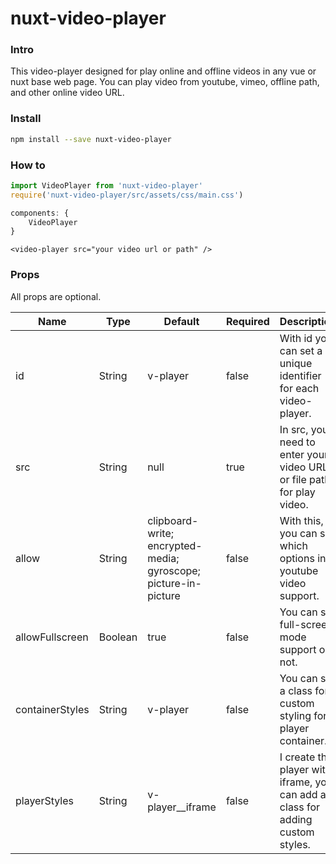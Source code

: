 # nuxt-video-player

### Intro

This video-player designed for play online and offline videos in any vue or nuxt base web page. You can play video from youtube, vimeo, offline path, and other online video URL.

### Install

```bash
npm install --save nuxt-video-player
```

### How to

```javascript
import VideoPlayer from 'nuxt-video-player'
require('nuxt-video-player/src/assets/css/main.css')

components: {
    VideoPlayer
}
```

```vue
<video-player src="your video url or path" />
```

### Props

All props are optional.

| Name             | Type    | Default      | Required | Description |
| ---              | ---     | ---          | ---      |---          |
| id               | String  | v-player     | false    | With id you can set a unique identifier for each video-player.  |
| src              | String  | null         | true     | In src, you need to enter your video URL or file path for play video. |
| allow            | String  | clipboard-write; encrypted-media; gyroscope; picture-in-picture | false | With this, you can set which options in youtube video support. |
| allowFullscreen  | Boolean | true         | false    | You can set full-screen mode support or not. |
| containerStyles  | String  | v-player     | false    | You can set a class for custom styling for player container. |
| playerStyles     | String  | v-player__iframe  | false | I create this player with iframe, you can add a class for adding custom styles. |

